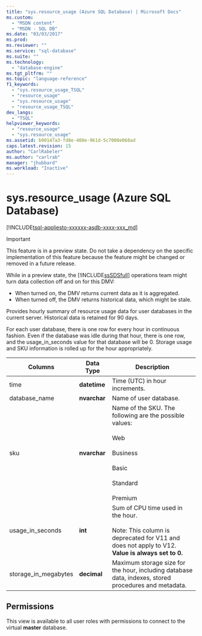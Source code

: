 ```yaml
---
title: "sys.resource_usage (Azure SQL Database) | Microsoft Docs"
ms.custom: 
  - "MSDN content"
  - "MSDN - SQL DB"
ms.date: "03/03/2017"
ms.prod: 
ms.reviewer: ""
ms.service: "sql-database"
ms.suite: ""
ms.technology: 
  - "database-engine"
ms.tgt_pltfrm: ""
ms.topic: "language-reference"
f1_keywords: 
  - "sys.resource_usage_TSQL"
  - "resource_usage"
  - "sys.resource_usage"
  - "resource_usage_TSQL"
dev_langs: 
  - "TSQL"
helpviewer_keywords: 
  - "resource_usage"
  - "sys.resource_usage"
ms.assetid: b90147a3-fd8e-408e-961d-5c7000e068ad
caps.latest.revision: 15
author: "CarlRabeler"
ms.author: "carlrab"
manager: "jhubbard"
ms.workload: "Inactive"
---
```

# sys.resource_usage (Azure SQL Database)
[!INCLUDE[tsql-appliesto-xxxxxx-asdb-xxxx-xxx_md](../../includes/tsql-appliesto-xxxxxx-asdb-xxxx-xxx-md.md)]

    
> [!IMPORTANT]  
>  This feature is in a preview state. Do not take a dependency on the specific implementation of this feature because the feature might be changed or removed in a future release.  
>   
>  While in a preview state, the [!INCLUDE[ssSDSfull](../../includes/sssdsfull-md.md)] operations team might turn data collection off and on for this DMV:  
>   
>  -   When turned on, the DMV returns current data as it is aggregated.  
> -   When turned off, the DMV returns historical data, which might be stale.  
  
 Provides hourly summary of resource usage data for user databases in the current server. Historical data is retained for 90 days.  
  
 For each user database, there is one row for every hour in continuous fashion. Even if the database was idle during that hour, there is one row, and the usage_in_seconds value for that database will be 0. Storage usage and SKU information is rolled up for the hour appropriately.  
  
|Columns|Data Type|Description|  
|-------------|---------------|-----------------|  
|time|**datetime**|Time (UTC) in hour increments.|  
|database_name|**nvarchar**|Name of user database.|  
|sku|**nvarchar**|Name of the SKU. The following are the possible values:<br /><br /> Web<br /><br /> Business<br /><br /> Basic<br /><br /> Standard<br /><br /> Premium|  
|usage_in_seconds|**int**|Sum of CPU time used in the hour.<br /><br /> Note: This column is deprecated for V11 and does not apply to V12. **Value is always set to 0.**|  
|storage_in_megabytes|**decimal**|Maximum storage size for the hour, including database data, indexes, stored procedures and metadata.|  
  
## Permissions  
 This view is available to all user roles with permissions to connect to the virtual **master** database.  
  
  
